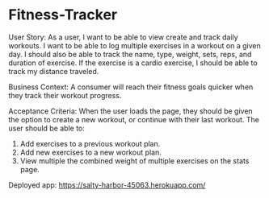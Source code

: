 # Fitness-Tracker

User Story:
As a user, I want to be able to view create and track daily workouts. I want to be able to log multiple exercises in a workout on a given day. I should also be able to track the name, type, weight, sets, reps, and duration of exercise. If the exercise is a cardio exercise, I should be able to track my distance traveled.

Business Context:
A consumer will reach their fitness goals quicker when they track their workout progress.

Acceptance Criteria:
When the user loads the page, they should be given the option to create a new workout, or continue with their last workout.
The user should be able to:
1. Add exercises to a previous workout plan.
2. Add new exercises to a new workout plan.
3. View multiple the combined weight of multiple exercises on the stats page.

Deployed app:
https://salty-harbor-45063.herokuapp.com/
